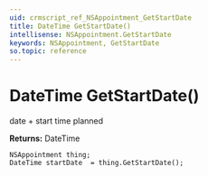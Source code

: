 ```yaml
---
uid: crmscript_ref_NSAppointment_GetStartDate
title: DateTime GetStartDate()
intellisense: NSAppointment.GetStartDate
keywords: NSAppointment, GetStartDate
so.topic: reference
---
```


# DateTime GetStartDate()

date + start time planned

**Returns:** DateTime

```crmscript
NSAppointment thing;
DateTime startDate  = thing.GetStartDate();
```


